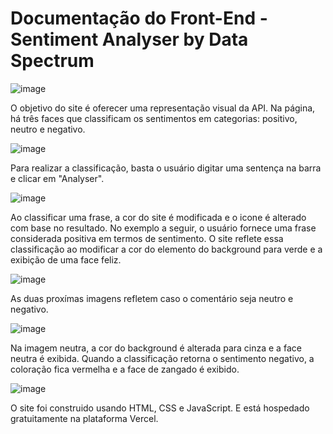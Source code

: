 # Documentação do Front-End - Sentiment Analyser by Data Spectrum

![image](https://github.com/eumateusdev/Data-Spectrum-mandacaru.dev/assets/84748508/3768e30c-91cd-47f3-a3b4-24cfbe5d8bd6)

O objetivo do site é oferecer uma representação visual da API. Na página, há três faces que classificam os sentimentos em categorias: positivo, neutro e negativo.

![image](https://github.com/eumateusdev/Data-Spectrum-mandacaru.dev/assets/84748508/5c83884f-f785-4ce0-bb58-3bd08f968ec3)

Para realizar a classificação, basta o usuário digitar uma sentença na barra e clicar em "Analyser".

![image](https://github.com/eumateusdev/Data-Spectrum-mandacaru.dev/assets/84748508/137f16a7-a088-4ed9-b9f8-cdf9f27fbf20)

Ao classificar uma frase, a cor do site é modificada e o icone é alterado com base no resultado. No exemplo a seguir, o usuário fornece uma frase considerada positiva em termos de sentimento. O site reflete essa classificação ao modificar a cor do elemento do background para verde e a exibição de uma face feliz. 

![image](https://github.com/eumateusdev/Data-Spectrum-mandacaru.dev/assets/84748508/9c467302-25d3-4e09-bb19-6b308d9d9b0f)

As duas proxímas imagens refletem caso o comentário seja neutro e negativo.

![image](https://github.com/eumateusdev/Data-Spectrum-mandacaru.dev/assets/84748508/841468b7-2d2a-49cb-bd03-89e44f91f29f)

Na imagem neutra, a cor do background é alterada para cinza e a face neutra é exibida. Quando a classificação retorna o sentimento negativo, a coloração fica vermelha e a face de zangado é exibido.

![image](https://github.com/eumateusdev/Data-Spectrum-mandacaru.dev/assets/84748508/7063aede-71f7-4027-87a2-32e4de533615)

O site foi construido usando HTML, CSS e JavaScript. E está hospedado gratuitamente na plataforma Vercel.

